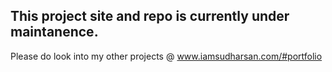 ## This project site and repo is currently under maintanence. 

Please do look into my other projects @ www.iamsudharsan.com/#portfolio

